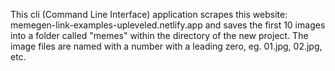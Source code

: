 This cli (Command Line Interface) application scrapes this website:
memegen-link-examples-upleveled.netlify.app
and saves the first 10 images into a folder called "memes" within the directory of the new project. The image files are named with a number with a leading zero, eg. 01.jpg, 02.jpg, etc.
